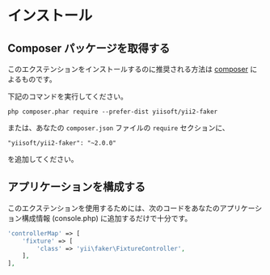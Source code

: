 インストール
============

## Composer パッケージを取得する

このエクステンションをインストールするのに推奨される方法は [composer](http://getcomposer.org/download/) によるものです。

下記のコマンドを実行してください。

```
php composer.phar require --prefer-dist yiisoft/yii2-faker
```

または、あなたの `composer.json` ファイルの `require` セクションに、

```
"yiisoft/yii2-faker": "~2.0.0"
```

を追加してください。

## アプリケーションを構成する

このエクステンションを使用するためには、次のコードをあなたのアプリケーション構成情報 (console.php) に追加するだけで十分です。

```php
'controllerMap' => [
    'fixture' => [
        'class' => 'yii\faker\FixtureController',
    ],
],
```
